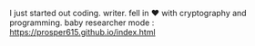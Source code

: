 I just started out coding. writer. fell in ♥️ with cryptography and programming.
baby researcher mode : https://prosper615.github.io/index.html
